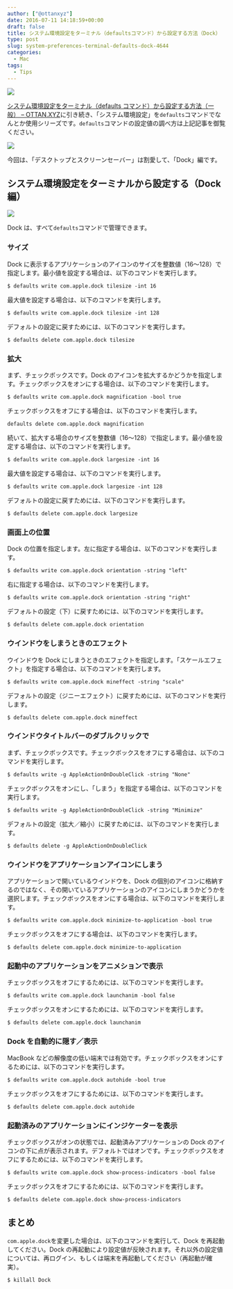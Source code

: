 ```yaml
---
author: ["@ottanxyz"]
date: 2016-07-11 14:18:59+00:00
draft: false
title: システム環境設定をターミナル（defaultsコマンド）から設定する方法（Dock）
type: post
slug: system-preferences-terminal-defaults-dock-4644
categories:
  - Mac
tags:
  - Tips
---
```


![](/uploads/2016/07/160710-57824e95886ff.jpg)

[システム環境設定をターミナル（defaults コマンド）から設定する方法（一般） – OTTAN.XYZ](/posts/2016/07/system-preferences-terminal-defaults-2-4643/)に引き続き、「システム環境設定」を`defaults`コマンドでなんとか使用シリーズです。`defaults`コマンドの設定値の調べ方は上記記事を御覧ください。

![](/uploads/2016/07/160710-57824ed9609b3.png)

今回は、「デスクトップとスクリーンセーバー」は割愛して、「Dock」編です。

## システム環境設定をターミナルから設定する（Dock 編）

![](/uploads/2016/07/160710-57824edfd8fd1.png)

Dock は、すべて`defaults`コマンドで管理できます。

### サイズ

Dock に表示するアプリケーションのアイコンのサイズを整数値（16〜128）で指定します。最小値を設定する場合は、以下のコマンドを実行します。

    $ defaults write com.apple.dock tilesize -int 16

最大値を設定する場合は、以下のコマンドを実行します。

    $ defaults write com.apple.dock tilesize -int 128

デフォルトの設定に戻すためには、以下のコマンドを実行します。

    $ defaults delete com.apple.dock tilesize

### 拡大

まず、チェックボックスです。Dock のアイコンを拡大するかどうかを指定します。チェックボックスをオンにする場合は、以下のコマンドを実行します。

    $ defaults write com.apple.dock magnification -bool true

チェックボックスをオフにする場合は、以下のコマンドを実行します。

    defaults delete com.apple.dock magnification

続いて、拡大する場合のサイズを整数値（16〜128）で指定します。最小値を設定する場合は、以下のコマンドを実行します。

    $ defaults write com.apple.dock largesize -int 16

最大値を設定する場合は、以下のコマンドを実行します。

    $ defaults write com.apple.dock largesize -int 128

デフォルトの設定に戻すためには、以下のコマンドを実行します。

    $ defaults delete com.apple.dock largesize

### 画面上の位置

Dock の位置を指定します。左に指定する場合は、以下のコマンドを実行します。

    $ defaults write com.apple.dock orientation -string "left"

右に指定する場合は、以下のコマンドを実行します。

    $ defaults write com.apple.dock orientation -string "right"

デフォルトの設定（下）に戻すためには、以下のコマンドを実行します。

    $ defaults delete com.apple.dock orientation

### ウインドウをしまうときのエフェクト

ウインドウを Dock にしまうときのエフェクトを指定します。「スケールエフェクト」を指定する場合は、以下のコマンドを実行します。

    $ defaults write com.apple.dock mineffect -string "scale"

デフォルトの設定（ジニーエフェクト）に戻すためには、以下のコマンドを実行します。

    $ defaults delete com.apple.dock mineffect

### ウインドウタイトルバーのダブルクリックで

まず、チェックボックスです。チェックボックスをオフにする場合は、以下のコマンドを実行します。

    $ defaults write -g AppleActionOnDoubleClick -string "None"

チェックボックスをオンにし、「しまう」を指定する場合は、以下のコマンドを実行します。

    $ defaults write -g AppleActionOnDoubleClick -string "Minimize"

デフォルトの設定（拡大／縮小）に戻すためには、以下のコマンドを実行します。

    $ defaults delete -g AppleActionOnDoubleClick

### ウインドウをアプリケーションアイコンにしまう

アプリケーションで開いているウインドウを、Dock の個別のアイコンに格納するのではなく、その開いているアプリケーションのアイコンにしまうかどうかを選択します。チェックボックスをオンにする場合は、以下のコマンドを実行します。

    $ defaults write com.apple.dock minimize-to-application -bool true

チェックボックスをオフにする場合は、以下のコマンドを実行します。

    $ defaults delete com.apple.dock minimize-to-application

### 起動中のアプリケーションをアニメションで表示

チェックボックスをオフにするためには、以下のコマンドを実行します。

    $ defaults write com.apple.dock launchanim -bool false

チェックボックスをオンにするためには、以下のコマンドを実行します。

    $ defaults delete com.apple.dock launchanim

### Dock を自動的に隠す／表示

MacBook などの解像度の低い端末では有効です。チェックボックスをオンにするためには、以下のコマンドを実行します。

    $ defaults write com.apple.dock autohide -bool true

チェックボックスをオフにするためには、以下のコマンドを実行します。

    $ defaults delete com.apple.dock autohide

### 起動済みのアプリケーションにインジケーターを表示

チェックボックスがオンの状態では、起動済みアプリケーションの Dock のアイコンの下に点が表示されます。デフォルトではオンです。チェックボックスをオフにするためには、以下のコマンドを実行します。

    $ defaults write com.apple.dock show-process-indicators -bool false

チェックボックスをオフにするためには、以下のコマンドを実行します。

    $ defaults delete com.apple.dock show-process-indicators

## まとめ

`com.apple.dock`を変更した場合は、以下のコマンドを実行して、Dock を再起動してください。Dock の再起動により設定値が反映されます。それ以外の設定値については、再ログイン、もしくは端末を再起動してください（再起動が確実）。

    $ killall Dock
